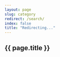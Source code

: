```yaml
---
layout: page
slug: category
redirect: /search/
index: false
title: "Redirecting..."
---
```

## {{ page.title }}